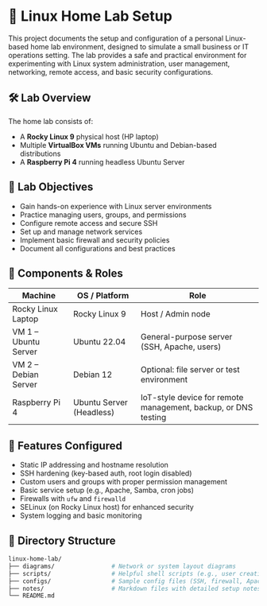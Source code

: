 # 🧪 Linux Home Lab Setup

This project documents the setup and configuration of a personal Linux-based home lab environment, designed to simulate a small business or IT operations setting. The lab provides a safe and practical environment for experimenting with Linux system administration, user management, networking, remote access, and basic security configurations.

## 🛠️ Lab Overview

The home lab consists of:
- A **Rocky Linux 9** physical host (HP laptop)
- Multiple **VirtualBox VMs** running Ubuntu and Debian-based distributions
- A **Raspberry Pi 4** running headless Ubuntu Server

## 🧱 Lab Objectives

- Gain hands-on experience with Linux server environments
- Practice managing users, groups, and permissions
- Configure remote access and secure SSH
- Set up and manage network services
- Implement basic firewall and security policies
- Document all configurations and best practices

## 🧩 Components & Roles

| Machine              | OS / Platform     | Role                             |
|----------------------|------------------|----------------------------------|
| Rocky Linux Laptop   | Rocky Linux 9    | Host / Admin node                |
| VM 1 – Ubuntu Server | Ubuntu 22.04     | General-purpose server (SSH, Apache, users) |
| VM 2 – Debian Server | Debian 12        | Optional: file server or test environment |
| Raspberry Pi 4       | Ubuntu Server (Headless) | IoT-style device for remote management, backup, or DNS testing |

## 🔐 Features Configured

- Static IP addressing and hostname resolution
- SSH hardening (key-based auth, root login disabled)
- Custom users and groups with proper permission management
- Basic service setup (e.g., Apache, Samba, cron jobs)
- Firewalls with `ufw` and `firewalld`
- SELinux (on Rocky Linux host) for enhanced security
- System logging and basic monitoring

## 📁 Directory Structure

```bash
linux-home-lab/
├── diagrams/                # Network or system layout diagrams
├── scripts/                 # Helpful shell scripts (e.g., user creation, backups)
├── configs/                 # Sample config files (SSH, firewall, Apache)
├── notes/                   # Markdown files with detailed setup notes
└── README.md
